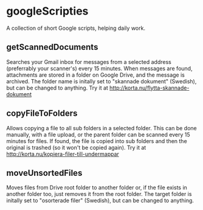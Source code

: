 googleScripties
===============

A collection of short Google scripts, helping daily work.

getScannedDocuments
-------------------
Searches your Gmail inbox for messages from a selected address (preferrably your scanner's) every 15 minutes. When messages are found, attachments are stored in a folder on Google Drive, and the message is archived. The folder name is initally set to "skannade dokument" (Swedish), but can be changed to anything.
Try it at http://korta.nu/flytta-skannade-dokument

copyFileToFolders
-----------------
Allows copying a file to all sub folders in a selected folder. This can be done manually, with a file upload, or the parent folder can be scanned every 15 minutes for files. If found, the file is copied into sub folders and then the original is trashed (so it won't be copied again).
Try it at http://korta.nu/kopiera-filer-till-undermappar

moveUnsortedFiles
-----------------
Moves files from Drive root folder to another folder or, if the file exists in another folder too, just removes it from the root folder. The target folder is initally set to "osorterade filer" (Swedish), but can be changed to anything.
